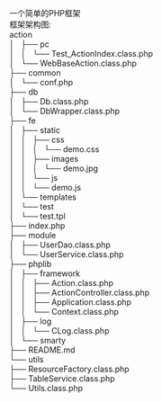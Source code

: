 一个简单的PHP框架<br />
框架架构图:<br />
action<br />
│   ├── pc<br />
│   │   └── Test_ActionIndex.class.php<br />
│   └── WebBaseAction.class.php<br />
├── common<br />
│   └── conf.php<br />
├── db<br />
│   ├── Db.class.php<br />
│   └── DbWrapper.class.php<br />
├── fe<br />
│   ├── static<br />
│   │   ├── css<br />
│   │   │   └── demo.css<br />
│   │   ├── images<br />
│   │   │   └── demo.jpg<br />
│   │   └── js<br />
│   │       └── demo.js<br />
│   └── templates<br />
│       └── test<br />
│           └── test.tpl<br />
├── index.php<br />
├── module<br />
│   ├── UserDao.class.php<br />
│   └── UserService.class.php<br />
├── phplib<br />
│   ├── framework<br />
│   │   ├── Action.class.php<br />
│   │   ├── ActionController.class.php<br />
│   │   ├── Application.class.php<br />
│   │   └── Context.class.php<br />
│   ├── log<br />
│   │   └── CLog.class.php<br />
│   └── smarty<br />
├── README.md<br />
└── utils<br />
    ├── ResourceFactory.class.php<br />
    ├── TableService.class.php<br />
    └── Utils.class.php<br />
<br />

